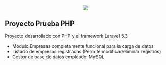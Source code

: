 <p align="center"><img src="https://laravel.com/assets/img/components/logo-laravel.svg"></p>

## Proyecto Prueba PHP

Proyecto desarrollado con PHP y el framework Laravel 5.3

- Módulo Empresas completamente funcional para la carga de datos
- Listado de empresas registradas (Permite modificar/eliminar registros)
- Gestor de base de datos empleado: MySQL
